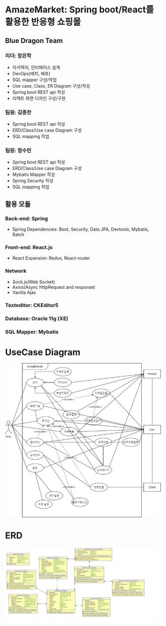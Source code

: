 # AmazeMarket: Spring boot/React를 활용한 반응형 쇼핑몰
## Blue Dragon Team
### 리더: 장은학
- 아키텍처, 인터페이스 설계
- DevOps(배치, 배포)
- SQL mapper 구성/작업
- Use case, Class, ER Diagram 구성/작성
- Spring boot REST api 작성
- 리액트 화면 디자인 구성/구현

### 팀원: 김종찬
- Spring boot REST api 작성
- ERD/Class/Use case Diagram 구성
- SQL mapping 작업

### 팀원: 정수민
- Spring boot REST api 작성
- ERD/Class/Use case Diagram 구성
- Mybatis Mapper 작성
- Spring Security 작성
- SQL mapping 작업


## 활용 모듈
### Back-end: Spring
- Spring Dependencies: Boot, Security, Data JPA, Devtools, Mybatis, Batch
### Front-end: React.js
- React Expansion: Redux, React-router
### Network
- Sock.js(Web Socket)
- Axios(Async HttpRequest and response)
- Vanilla Ajax
### Texteditor: CKEditor5
### Database: Oracle 11g (XE)
### SQL Mapper: Mybatis


# UseCase Diagram
![usecase.png](./diagrams/usecase.png)

# ERD
![](https://github.com/bashpound/spring-react/blob/master/src/main/resources/table/%ED%85%8C%EC%9D%B4%EB%B8%94%20ERD.JPG)
